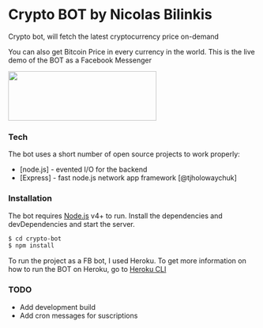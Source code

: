 # Crypto BOT by Nicolas Bilinkis


Crypto bot, will fetch the latest cryptocurrency price on-demand


You can also get Bitcoin Price in every currency in the world.
This is the live demo of the BOT as a Facebook Messenger 

<a href="https://www.messenger.com/t/1131892063567734" target="_blank"><img src="http://img.labnol.org/di/facebook-messenger.png" width="300px" height="100px"/></a>

### Tech

The bot uses a short number of open source projects to work properly:


* [node.js] - evented I/O for the backend
* [Express] - fast node.js network app framework [@tjholowaychuk]



### Installation

The bot requires [Node.js](https://nodejs.org/) v4+ to run.
Install the dependencies and devDependencies and start the server.

```sh
$ cd crypto-bot
$ npm install
```

To run the project as a FB bot, I used Heroku. To get more information on how to run the BOT on Heroku, go to [Heroku CLI](https://devcenter.heroku.com/articles/using-the-cli)


### TODO
* Add development build
* Add cron messages for suscriptions

